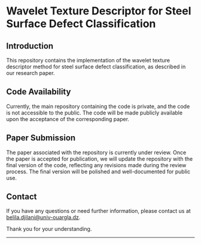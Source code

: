 # Wavelet Texture Descriptor for Steel Surface Defect Classification

## Introduction
This repository contains the implementation of the wavelet texture descriptor method for steel surface defect classification, as described in our research paper.

## Code Availability
Currently, the main repository containing the code is private, and the code is not accessible to the public. The code will be made publicly available upon the acceptance of the corresponding paper.

## Paper Submission
The paper associated with the repository is currently under review. Once the paper is accepted for publication, we will update the repository with the final version of the code, reflecting any revisions made during the review process. The final version will be polished and well-documented for public use.


## Contact
If you have any questions or need further information, please contact us at belila.djilani@univ-ouargla.dz.

Thank you for your understanding.

---

